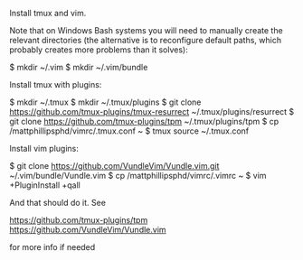 Install tmux and vim.

Note that on Windows Bash systems you will need to manually create the relevant directories (the alternative is to reconfigure default paths, which probably creates more problems than it solves):

$ mkdir ~/.vim
$ mkdir ~/.vim/bundle

Install tmux with plugins:

$ mkdir ~/.tmux
$ mkdir ~/.tmux/plugins
$ git clone https://github.com/tmux-plugins/tmux-resurrect ~/.tmux/plugins/resurrect
$ git clone https://github.com/tmux-plugins/tpm ~/.tmux/plugins/tpm
$ cp <path>/mattphillipsphd/vimrc/.tmux.conf ~
$ tmux source ~/.tmux.conf

Install vim plugins:

$ git clone https://github.com/VundleVim/Vundle.vim.git ~/.vim/bundle/Vundle.vim
$ cp <path>/mattphillipsphd/vimrc/.vimrc ~
$ vim +PluginInstall +qall

And that should do it.  See

https://github.com/tmux-plugins/tpm
https://github.com/VundleVim/Vundle.vim

for more info if needed
